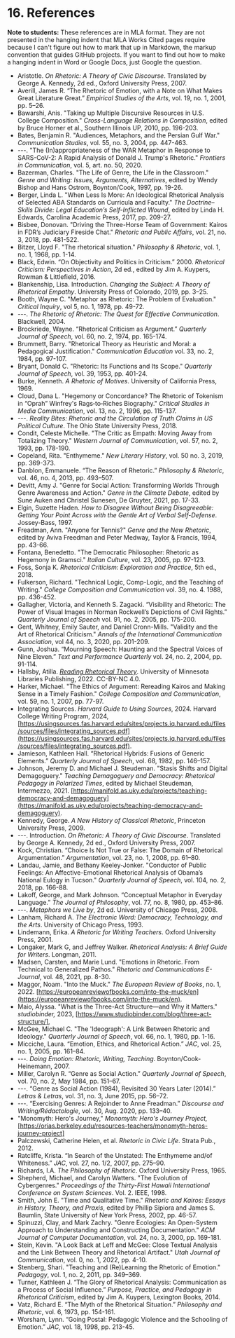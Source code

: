 # 16. References

**Note to students:** These references are in MLA format. They are not presented in the hanging indent that MLA Works Cited pages require because I can't figure out how to mark that up in Markdown, the markup convention that guides GitHub projects. If you want to find out how to make a hanging indent in Word or Google Docs, just Google the question.

- Aristotle. *On Rhetoric: A Theory of Civic Discourse*. Translated by George A. Kennedy, 2d ed., Oxford University Press, 2007.
- Averill, James R. “The Rhetoric of Emotion, with a Note on What Makes Great Literature Great.” *Empirical Studies of the Arts*, vol. 19, no. 1, 2001, pp. 5–26.
- Bawarshi, Anis. "Taking up Multiple Discursive Resources in U.S. College Composition." *Cross-Language Relations in Composition*, edited by Bruce Horner et al., Southern Illinois UP, 2010, pp. 196-203.
- Bates, Benjamin R. "Audiences, Metaphors, and the Persian Gulf War." *Communication Studies*, vol. 55, no. 3, 2004, pp. 447-463.
- ---. "The (In)appropriateness of the WAR Metaphor in Response to SARS-CoV-2: A Rapid Analysis of Donald J. Trump's Rhetoric." *Frontiers in Communication*, vol. 5, art. no. 50, 2020.
- Bazerman, Charles. "The Life of Genre, the Life in the Classroom." *Genre and Writing: Issues, Arguments, Alternatives*, edited by Wendy Bishop and Hans Ostrom, Boynton/Cook, 1997, pp. 19-26.
- Berger, Linda L. "When Less Is More: An Ideological Rhetorical Analysis of Selected ABA Standards on Curricula and Faculty." *The Doctrine–Skills Divide: Legal Education’s Self-Inflicted Wound*, edited by Linda H. Edwards, Carolina Academic Press, 2017, pp. 209-27.
- Bisbee, Donovan. "Driving the Three-Horse Team of Government: Kairos in FDR’s Judiciary Fireside Chat." *Rhetoric and Public Affairs*, vol. 21, no. 3, 2018, pp. 481-522.
- Bitzer, Lloyd F. "The rhetorical situation." *Philosophy & Rhetoric*, vol. 1, no. 1, 1968, pp. 1-14.
- Black, Edwin. “On Objectivity and Politics in Criticism.” 2000. *Rhetorical Criticism: Perspectives in Action*, 2d ed., edited by Jim A. Kuypers, Rowman & Littlefield, 2016.
- Blankenship, Lisa. Introduction. *Changing the Subject: A Theory of Rhetorical Empathy*. University Press of Colorado, 2019, pp. 3–25.
- Booth, Wayne C. "Metaphor as Rhetoric: The Problem of Evaluation." *Critical Inquiry*, vol 5, no. 1, 1978, pp. 49-72.
- ---. *The Rhetoric of Rhetoric: The Quest for Effective Communication*. Blackwell, 2004.
- Brockriede, Wayne. “Rhetorical Criticism as Argument.” *Quarterly Journal of Speech*, vol. 60, no. 2, 1974, pp. 165-174.
- Brummett, Barry. "Rhetorical Theory as Heuristic and Moral: a Pedagogical Justification." *Communication Education* vol. 33, no. 2, 1984, pp. 97-107.
- Bryant, Donald C. "Rhetoric: Its Functions and Its Scope." *Quarterly Journal of Speech*, vol. 39, 1953, pp. 401-24.
- Burke, Kenneth. *A Rhetoric of Motives*. University of California Press, 1969.
- Cloud, Dana L. "Hegemony or Concordance? The Rhetoric of Tokenism in “Oprah” Winfrey's Rags‐to‐Riches Biography." *Critical Studies in Media Communication*, vol. 13, no. 2, 1996, pp. 115-137.
- ---. *Reality Bites: Rhetoric and the Circulation of Truth Claims in US Political Culture*. The Ohio State University Press, 2018.
- Condit, Celeste Michelle. "The Critic as Empath: Moving Away from Totalizing Theory." *Western Journal of Communication*, vol. 57, no. 2, 1993, pp. 178-190.
- Copeland, Rita. "Enthymeme." *New Literary History*, vol. 50 no. 3, 2019, pp. 369-373.
- Danblon, Emmanuele. “The Reason of Rhetoric.” *Philosophy & Rhetoric*, vol. 46, no. 4, 2013, pp. 493–507.
- Devitt, Amy J. "Genre for Social Action: Transforming Worlds Through Genre Awareness and Action." *Genre in the Climate Debate*, edited by Sune Auken and Christel Sunesen, De Gruyter, 2021, pp. 17-33.
- Elgin, Suzette Haden. *How to Disagree Without Being Disagreeable: Getting Your Point Across with the Gentle Art of Verbal Self-Defense*. Jossey-Bass, 1997.
- Freadman, Ann. "Anyone for Tennis?" *Genre and the New Rhetoric*, edited by Aviva Freedman and Peter Medway, Taylor & Francis, 1994, pp. 43-66.
- Fontana, Benedetto. "The Democratic Philosopher: Rhetoric as Hegemony in Gramsci." *Italian Culture*, vol. 23, 2005, pp. 97-123.
- Foss, Sonja K. *Rhetorical Criticism: Exploration and Practice*, 5th ed., 2018.
- Fulkerson, Richard. "Technical Logic, Comp-Logic, and the Teaching of Writing." *College Composition and Communication* vol. 39, no. 4. 1988, pp. 436-452.
- Gallagher, Victoria, and Kenneth S. Zagacki. “Visibility and Rhetoric: The Power of Visual Images in Norman Rockwell’s Depictions of Civil Rights.” *Quarterly Journal of Speech* vol. 91, no. 2, 2005, pp. 175-200.
- Gent, Whitney, Emily Sauter, and Daniel Cronn-Mills. "Validity and the Art of Rhetorical Criticism." *Annals of the International Communication Association*, vol 44, no. 3, 2020, pp. 201-209.
- Gunn, Joshua. “Mourning Speech: Haunting and the Spectral Voices of Nine Eleven.” *Text and Performance Quarterly* vol. 24, no. 2, 2004, pp. 91-114.
- Hallsby, Atilla. [*Reading Rhetorical Theory*](https://open.lib.umn.edu/rhetoricaltheory/). University of Minnesota Libraries Publishing, 2022. CC-BY-NC 4.0. 
- Harker, Michael. "The Ethics of Argument: Rereading Kairos and Making Sense in a Timely Fashion." *College Composition and Communication*, vol. 59, no. 1, 2007, pp. 77-97.
- Integrating Sources. *Harvard Guide to Using Sources*, 2024. Harvard College Writing Program, 2024, [https://usingsources.fas.harvard.edu/sites/projects.iq.harvard.edu/files/sources/files/integrating_sources.pdf](https://usingsources.fas.harvard.edu/sites/projects.iq.harvard.edu/files/sources/files/integrating_sources.pdf).
- Jamieson, Kathleen Hall. “Rhetorical Hybrids: Fusions of Generic Elements.” *Quarterly Journal of Speech*, vol. 68, 1982, pp. 146–157.
- Johnson, Jeremy D. and Michael J. Steudeman. "Stasis Shifts and Digital Demagoguery." *Teaching Demagoguery and Democracy: Rhetorical Pedagogy in Polarized Times*, edited by Michael Steudeman, Intermezzo, 2021. [https://manifold.as.uky.edu/projects/teaching-democracy-and-demagoguery](https://manifold.as.uky.edu/projects/teaching-democracy-and-demagoguery).
- Kennedy, George. *A New History of Classical Rhetoric*, Princeton University Press, 2009.
- ---. Introduction. *On Rhetoric: A Theory of Civic Discourse*. Translated by George A. Kennedy, 2d ed., Oxford University Press, 2007.
- Kock, Christian. “Choice Is Not True or False: The Domain of Rhetorical Argumentation.” *Argumentation*, vol. 23, no. 1, 2008, pp. 61–80.
- Landau, Jamie, and Bethany Keeley-Jonker. "Conductor of Public Feelings: An Affective-Emotional Rhetorical Analysis of Obama’s National Eulogy in Tucson." *Quarterly Journal of Speech*, vol. 104, no. 2, 2018, pp. 166-88.
- Lakoff, George, and Mark Johnson. “Conceptual Metaphor in Everyday Language.” *The Journal of Philosophy*, vol. 77, no. 8, 1980, pp. 453–86.
- ---. *Metaphors we Live by*, 2d ed. University of Chicago Press, 2008.
- Lanham, Richard A. *The Electronic Word: Democracy, Technology, and the Arts*. University of Chicago Press, 1993.
- Lindemann, Erika. *A Rhetoric for Writing Teachers*. Oxford University Press, 2001.
- Longaker, Mark G, and Jeffrey Walker. *Rhetorical Analysis: A Brief Guide for Writers*. Longman, 2011.
- Madsen, Carsten, and Marie Lund. "Emotions in Rhetoric. From Technical to Generalized Pathos." *Rhetoric and Communications E-Journal*, vol. 48, 2021, pp. 8-30.
- Maggor, Noam. "Into the Muck." *The European Review of Books*, no. 1, 2022. [https://europeanreviewofbooks.com/into-the-muck/en](https://europeanreviewofbooks.com/into-the-muck/en).
- Maio, Alyssa. "What is the Three-Act Structure—and Why it Matters." *studiobinder,* 2023, [https://www.studiobinder.com/blog/three-act-structure/], 
- McGee, Michael C. "The 'Ideograph': A Link Between Rhetoric and Ideology." *Quarterly Journal of Speech*, vol. 66, no. 1, 1980, pp. 1-16.
- Micciche, Laura. “Emotion, Ethics, and Rhetorical Action.” *JAC*, vol. 25, no. 1, 2005, pp. 161–84.
- ---. *Doing Emotion: Rhetoric, Writing, Teaching*. Boynton/Cook-Heinemann, 2007.
- Miller, Carolyn R. “Genre as Social Action.” *Quarterly Journal of Speech*, vol. 70, no. 2, May 1984, pp. 151–67.
- ---. “Genre as Social Action (1984), Revisited 30 Years Later (2014).” *Letras & Letras*, vol. 31, no. 3, June 2015, pp. 56–72.
- ---. “Exercising Genres: A Rejoinder to Anne Freadman.” *Discourse and Writing/Rédactologie*, vol. 30, Aug. 2020, pp. 133–40.
- "Monomyth: Hero's Journey," *Monomyth: Hero's Journey Project,* [https://orias.berkeley.edu/resources-teachers/monomyth-heros-journey-project]
- Palczewski, Catherine Helen, et al. *Rhetoric in Civic Life*. Strata Pub., 2012.
- Ratcliffe, Krista. “In Search of the Unstated: The Enthymeme and/of Whiteness.” *JAC*, vol. 27, no. 1/2, 2007, pp. 275–90.
- Richards, I.A. *The Philosophy of Rhetoric*. Oxford University Press, 1965.
- Shepherd, Michael, and Carolyn Watters. "The Evolution of Cybergenres." *Proceedings of the Thirty-First Hawaii International Conference on System Sciences*. Vol. 2. IEEE, 1998.
- Smith, John E. "Time and Qualitative Time." *Rhetoric and Kairos: Essays in History, Theory, and Praxis*, edited by Phillip Sipiora and James S. Baumlin, State University of New York Press, 2002, pp. 46-57.
- Spinuzzi, Clay, and Mark Zachry. "Genre Ecologies: An Open-System Approach to Understanding and Constructing Documentation." *ACM Journal of Computer Documentation*, vol. 24, no. 3, 2000, pp. 169-181.
- Stein, Kevin. "A Look Back at Leff and McGee: Close Textual Analysis and the Link Between Theory and Rhetorical Artifact." *Utah Journal of Communication*, vol. 0, no. 1, 2022, pp. 4-10.
- Stenberg, Shari. "Teaching and (Re)Learning the Rhetoric of Emotion." *Pedagogy*, vol. 1, no. 2, 2011, pp. 349–369.
- Turner, Kathleen J. “The Glory of Rhetorical Analysis: Communication as a Process of Social Influence.” *Purpose, Practice, and Pedagogy in Rhetorical Criticism*, edited by Jim A. Kuypers, Lexington Books, 2014.
- Vatz, Richard E. “The Myth of the Rhetorical Situation.” *Philosophy and Rhetoric*, vol. 6, 1973, pp. 154-161.
- Worsham, Lynn. “Going Postal: Pedagogic Violence and the Schooling of Emotion.” *JAC*, vol. 18, 1998, pp. 213-45.
